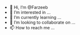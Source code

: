 - 👋 Hi, I’m @Farzeeb
- 👀 I’m interested in ...
- 🌱 I’m currently learning ...
- 💞️ I’m looking to collaborate on ...
- 📫 How to reach me ...

<!---
Farzeeb/Farzeeb is a ✨ special ✨ repository because its `README.md` (this file) appears on your GitHub profile.
You can click the Preview link to take a look at your changes.
--->
